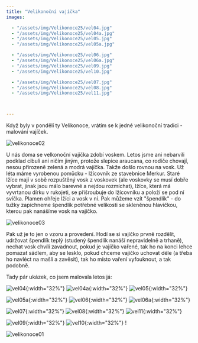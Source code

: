```yaml
---
title: "Velikonoční vajíčka"
images:

  - "/assets/img/Velikonoce25/vel04.jpg"
  - "/assets/img/Velikonoce25/vel04a.jpg"
  - "/assets/img/Velikonoce25/vel05.jpg"
  - "/assets/img/Velikonoce25/vel05a.jpg"

  - "/assets/img/Velikonoce25/vel06.jpg"
  - "/assets/img/Velikonoce25/vel06a.jpg"
  - "/assets/img/Velikonoce25/vel09.jpg"
  - "/assets/img/Velikonoce25/vel10.jpg"

  - "/assets/img/Velikonoce25/vel07.jpg"
  - "/assets/img/Velikonoce25/vel08.jpg"
  - "/assets/img/Velikonoce25/vel11.jpg"



---
```


<!--begin_excerpt-->

Když byly v pondělí ty Velikonoce, vrátím se k jedné velikonoční tradici - malování vajíček. 
<!--end_excerpt-->

![velikonoce02](/assets/img/Velikonoce25/vel02.jpg)

U nás doma se velkonoční vajíčka zdobí voskem. Letos jsme ani nebarvili podklad cibulí ani ničím jiným, protože slepice araucana, co rodiče chovají, nesou přirozeně zelená a modrá vajíčka. Takže došlo rovnou na vosk. 
Už léta máme vyrobenou pomůcku - lžícovník ze stavebnice Merkur. Staré lžíce mají v sobě rozpuštěný vosk z voskovek (ale voskovky se musí dobře vybrat, jinak jsou málo barevné a nejdou rozmíchat), lžíce, která má vyvrtanou dírku v rukojeti, se přišroubuje do lžícovníku a položí se pod ní svíčka. Plamen ohřeje lžíci a vosk v ní. Pak můžeme vzít "špendlík" - do tužky zapíchneme špendlík potřebné velikosti se skleněnou hlavičkou, kterou pak nanášíme vosk na vajíčko. 

![velikonoce03](/assets/img/Velikonoce25/vel03.jpg)

Pak už je to jen o vzoru a provedení. Hodí se si vajíčko prvně rozdělit, udržovat špendlík teplý (studený špendlík nanáší nepravidelně a trhaně), nechat vosk chvíli zavadnout, pokud je vajíčko vařené, tak ho na konci lehce pomazat sádlem, aby se lesklo, pokud chceme vajíčko uchovat déle (a třeba ho navléct na mašli a zavěsit), tak ho místo vaření vyfouknout, a tak podobně. 

Tady pár ukázek, co jsem malovala letos já: 

![vel04](/assets/img/Velikonoce25/vel04.jpg){:width="32%"} ![vel04a](/assets/img/Velikonoce25/vel04a.jpg){:width="32%"} ![vel05](/assets/img/Velikonoce25/vel05.jpg){:width="32%"} 

![vel05a](/assets/img/Velikonoce25/vel05a.jpg){:width="32%"} ![vel06](/assets/img/Velikonoce25/vel06.jpg){:width="32%"} ![vel06a](/assets/img/Velikonoce25/vel06a.jpg){:width="32%"} 

![vel07](/assets/img/Velikonoce25/vel07.jpg){:width="32%"} ![vel08](/assets/img/Velikonoce25/vel08.jpg){:width="32%"} ![vel11](/assets/img/Velikonoce25/vel11.jpg){:width="32%"} 

![vel09](/assets/img/Velikonoce25/vel09.jpg){:width="32%"} ![vel10](/assets/img/Velikonoce25/vel10.jpg){:width="32%"} !

![velikonoce01](/assets/img/Velikonoce25/vel01.jpg)